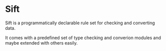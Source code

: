 Sift
====

Sift is a programmatically declarable rule set for checking and converting
data.

It comes with a predefined set of type checking and converion modules and
maybe extended with others easily.

